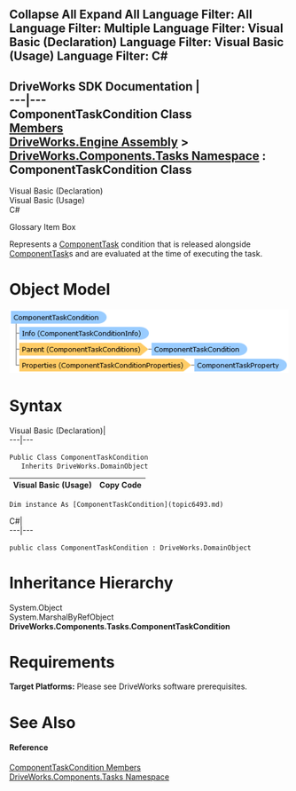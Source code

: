 Collapse All Expand All Language Filter: All  Language Filter: Multiple  Language Filter: Visual Basic (Declaration) Language Filter: Visual Basic (Usage) Language Filter: C#  
---  
DriveWorks SDK Documentation  |   
---|---  
ComponentTaskCondition Class   
[Members](topic6494.md)   
[DriveWorks.Engine Assembly](topic2156.md) > [DriveWorks.Components.Tasks Namespace](topic6391.md) : ComponentTaskCondition Class  
---  
  
Visual Basic (Declaration)    
Visual Basic (Usage)    
C# 

Glossary Item Box

Represents a [ComponentTask](topic6407.md) condition that is released alongside [ComponentTask](topic6407.md)s and are evaluated at the time of executing the task. 

# Object Model

![](dotnetdiagramimages/image337.png)

# Syntax

Visual Basic (Declaration)|   
---|---  
      
    
    Public Class ComponentTaskCondition 
       Inherits DriveWorks.DomainObject  
  
Visual Basic (Usage)| Copy Code  
---|---  
      
    
    Dim instance As [ComponentTaskCondition](topic6493.md)  
  
C#|   
---|---  
      
    
    public class ComponentTaskCondition : DriveWorks.DomainObject   
  
# Inheritance Hierarchy

System.Object  
System.MarshalByRefObject  
**DriveWorks.Components.Tasks.ComponentTaskCondition**  


# Requirements

**Target Platforms:** Please see DriveWorks software prerequisites.

# See Also

#### Reference

[ComponentTaskCondition Members](topic6494.md)   
[DriveWorks.Components.Tasks Namespace](topic6391.md)


